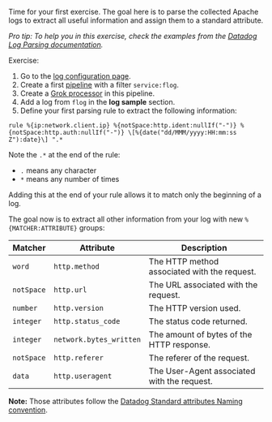 Time for your first exercise. The goal here is to parse the collected Apache logs to extract all useful information and assign them to a standard attribute.

_Pro tip: To help you in this exercise, check the examples from the [Datadog Log Parsing documentation](https://docs.datadoghq.com/logs/processing/parsing/)._

Exercise:

1. Go to the [log configuration page](https://app.datadoghq.com/logs/pipelines).
2. Create a first [pipeline](https://docs.datadoghq.com/logs/processing/pipelines/) with a filter `service:flog`.
3. Create a [Grok processor](https://docs.datadoghq.com/logs/processing/processors/?tab=ui#grok-parser) in this pipeline.
4. Add a log from `flog` in the **log sample** section.
5. Define your first parsing rule to extract the following information:

```text
rule %{ip:network.client.ip} %{notSpace:http.ident:nullIf("-")} %{notSpace:http.auth:nullIf("-")} \[%{date("dd/MMM/yyyy:HH:mm:ss Z"):date}\] ".*
```

Note the `.*` at the end of the rule:

- `.` means any character
- `*` means any number of times

Adding this at the end of your rule allows it to match only the beginning of a log.

The goal now is to extract all other information from your log with new `%{MATCHER:ATTRIBUTE}` groups:

| Matcher    | Attribute               | Description                                  |
| ---------- | ----------------------- | -------------------------------------------- |
| `word`     | `http.method`           | The HTTP method associated with the request. |
| `notSpace` | `http.url`              | The URL associated with the request.         |
| `number`   | `http.version`          | The HTTP version used.                       |
| `integer`  | `http.status_code`      | The status code returned.                    |
| `integer`  | `network.bytes_written` | The amount of bytes of the HTTP response.    |
| `notSpace` | `http.referer`          | The referer of the request.                  |
| `data`     | `http.useragent`        | The User-Agent associated with the request.  |

**Note:** Those attributes follow the [Datadog Standard attributes Naming convention](https://docs.datadoghq.com/logs/processing/attributes_naming_convention/#default-standard-attribute-list).
